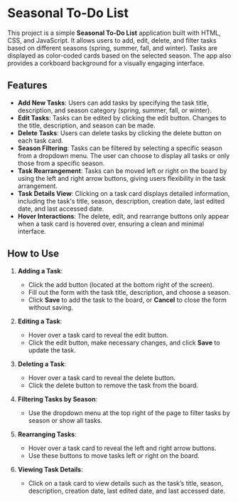 # Seasonal To-Do List

This project is a simple **Seasonal To-Do List** application built with HTML, CSS, and JavaScript. It allows users to add, edit, delete, and filter tasks based on different seasons (spring, summer, fall, and winter). Tasks are displayed as color-coded cards based on the selected season. The app also provides a corkboard background for a visually engaging interface.

## Features

- **Add New Tasks**: Users can add tasks by specifying the task title, description, and season category (spring, summer, fall, or winter).
- **Edit Tasks**: Tasks can be edited by clicking the edit button. Changes to the title, description, and season can be made.
- **Delete Tasks**: Users can delete tasks by clicking the delete button on each task card.
- **Season Filtering**: Tasks can be filtered by selecting a specific season from a dropdown menu. The user can choose to display all tasks or only those from a specific season.
- **Task Rearrangement**: Tasks can be moved left or right on the board by using the left and right arrow buttons, giving users flexibility in the task arrangement.
- **Task Details View**: Clicking on a task card displays detailed information, including the task's title, season, description, creation date, last edited date, and last accessed date.
- **Hover Interactions**: The delete, edit, and rearrange buttons only appear when a task card is hovered over, ensuring a clean and minimal interface.

## How to Use

1. **Adding a Task**:
   - Click the add button (located at the bottom right of the screen).
   - Fill out the form with the task title, description, and choose a season.
   - Click **Save** to add the task to the board, or **Cancel** to close the form without saving.

2. **Editing a Task**:
   - Hover over a task card to reveal the edit button.
   - Click the edit button, make necessary changes, and click **Save** to update the task.

3. **Deleting a Task**:
   - Hover over a task card to reveal the delete button.
   - Click the delete button to remove the task from the board.

4. **Filtering Tasks by Season**:
   - Use the dropdown menu at the top right of the page to filter tasks by season or show all tasks.

5. **Rearranging Tasks**:
   - Hover over a task card to reveal the left and right arrow buttons.
   - Use these buttons to move tasks left or right on the board.

6. **Viewing Task Details**:
   - Click on a task card to view details such as the task’s title, season, description, creation date, last edited date, and last accessed date.
